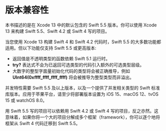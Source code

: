 # 版本兼容性

本书描述的是在 Xcode 13 中的默认包含的 Swift 5.5 版本。你可以使用 Xcode 13 来构建 Swift 5.5、Swift 4.2 或 Swift 4 写的项目。

当您使用 Xcode 13 构建 Swift 4 和 Swift 4.2 代码时，Swift 5.5 的大多数功能都适用。但以下功能仅支持 Swift 5.5 或更高版本:

* 返回值是不透明类型的函数依赖 Swift 5.1 运行时。
* **try?** 表达式不会为已返回可选类型的代码引入额外的可选类型层级。
* 大数字的整型字面量初始化代码的类型将会被正确推导，例如 **UInt64(0xffff_ffff_ffff_ffff)** 将会被推导为整型类型而非溢出。

并发特性需要 Swift 5.5 及以上版本，以及一个提供了并发相关类型的 Swift 标准库版本。应用于苹果平台，请至少将部署版本设置为 iOS 15、macOS 12、tvOS 15 或 watchOS 8.0。

用 Swift 5.5 写的项目可以依赖用 Swift 4.2 或 Swift 4 写的项目，反之亦然。这意味着，如果你将一个大的项目分解成多个框架（framework），你可以逐个地将框架从 Swift 4 代码迁移到 Swift 5.5。
